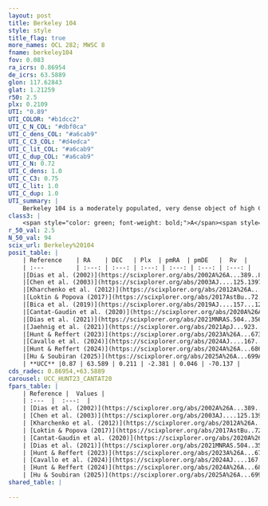 ```yaml
---
layout: post
title: Berkeley 104
style: style
title_flag: true
more_names: OCL 282; MWSC 8
fname: berkeley104
fov: 0.083
ra_icrs: 0.86954
de_icrs: 63.5889
glon: 117.62843
glat: 1.21259
r50: 2.5
plx: 0.2109
UTI: "0.89"
UTI_COLOR: "#b1dcc2"
UTI_C_N_COL: "#dbf0ca"
UTI_C_dens_COL: "#a6cab9"
UTI_C_C3_COL: "#d4edca"
UTI_C_lit_COL: "#a6cab9"
UTI_C_dup_COL: "#a6cab9"
UTI_C_N: 0.72
UTI_C_dens: 1.0
UTI_C_C3: 0.75
UTI_C_lit: 1.0
UTI_C_dup: 1.0
UTI_summary: |
    Berkeley 104 is a moderately populated, very dense object of high C3 quality. It is very well-studied in the literature.
class3: |
    <span style="color: green; font-weight: bold;">A</span><span style="color: #FFC300; font-weight: bold;">B</span>
r_50_val: 2.5
N_50_val: 94
scix_url: Berkeley%20104
posit_table: |
    | Reference    | RA    | DEC   | Plx  | pmRA  | pmDE   |  Rv  |
    | :---         | :---: | :---: | :---: | :---: | :---: | :---: |
    |[Dias et al. (2002)](https://scixplorer.org/abs/2002A%26A...389..871D) | 0.875 | 63.583 | -- | -2.35 | -0.3 | -- |
    |[Chen et al. (2003)](https://scixplorer.org/abs/2003AJ....125.1397C) | 0.869 | 63.597 | -- | -- | -- | -- |
    |[Kharchenko et al. (2012)](https://scixplorer.org/abs/2012A%26A...543A.156K) | 0.852 | 63.58 | -- | -4.57 | -4.37 | -- |
    |[Loktin & Popova (2017)](https://scixplorer.org/abs/2017AstBu..72..257L) | 0.87 | 63.583 | -- | -1.696 | -4.194 | -- |
    |[Bica et al. (2019)](https://scixplorer.org/abs/2019AJ....157...12B) | 0.873 | 63.587 | -- | -- | -- | -- |
    |[Cantat-Gaudin et al. (2020)](https://scixplorer.org/abs/2020A%26A...640A...1C) | 0.865 | 63.587 | 0.198 | -2.392 | 0.09 | -- |
    |[Dias et al. (2021)](https://scixplorer.org/abs/2021MNRAS.504..356D) | 0.868 | 63.587 | 0.197 | -2.394 | 0.096 | -- |
    |[Jaehnig et al. (2021)](https://scixplorer.org/abs/2021ApJ...923..129J) | 0.869 | 63.595 | 0.226 | -2.404 | 0.073 | -- |
    |[Hunt & Reffert (2023)](https://scixplorer.org/abs/2023A%26A...673A.114H) | 0.858 | 63.59 | 0.211 | -2.379 | 0.043 | -74.005 |
    |[Cavallo et al. (2024)](https://scixplorer.org/abs/2024AJ....167...12C) | 0.887 | 63.594 | 0.212 | -- | -- | -- |
    |[Hunt & Reffert (2024)](https://scixplorer.org/abs/2024A%26A...686A..42H) | 0.858 | 63.59 | 0.211 | -2.379 | 0.043 | -74.005 |
    |[Hu & Soubiran (2025)](https://scixplorer.org/abs/2025A%26A...699A.246H) | 0.887 | 63.594 | -- | -- | -- | -- |
    | **UCC** |0.87 | 63.589 | 0.211 | -2.381 | 0.046 | -70.137 | 
cds_radec: 0.86954,+63.5889
carousel: UCC_HUNT23_CANTAT20
fpars_table: |
    | Reference |  Values |
    | :---  |  :---:  |
    | [Dias et al. (2002)](https://scixplorer.org/abs/2002A%26A...389..871D) | `E(B-V)=0.45, Dist=4365.0, Age=8.89, [Fe/H]=0.07` |
    | [Chen et al. (2003)](https://scixplorer.org/abs/2003AJ....125.1397C) | `E(B-V)=0.45, HDis=4365, Age=0.79, [Fe/H]_1=0.07` |
    | [Kharchenko et al. (2012)](https://scixplorer.org/abs/2012A%26A...543A.156K) | `e_bv=0.606, distance=3599, log_age=8.805, metallicity=0.07` |
    | [Loktin & Popova (2017)](https://scixplorer.org/abs/2017AstBu..72..257L) | `E(B-V)=0.421, Dmod=12.503, logt=9.05` |
    | [Cantat-Gaudin et al. (2020)](https://scixplorer.org/abs/2020A%26A...640A...1C) | `AVNN=1.36, DMNN=13.18, AgeNN=8.89` |
    | [Dias et al. (2021)](https://scixplorer.org/abs/2021MNRAS.504..356D) | `Av=1.849, Dist=4038, logage=9.022, [Fe/H]=-0.294` |
    | [Hunt & Reffert (2023)](https://scixplorer.org/abs/2023A%26A...673A.114H) | `AV50=1.688, diffAV50=1.55, MOD50=13.151, logAge50=8.758` |
    | [Cavallo et al. (2024)](https://scixplorer.org/abs/2024AJ....167...12C) | `AV50=1.89, dMod50=12.51, logAge50=8.95, [Fe/H]50=-0.09` |
    | [Hunt & Reffert (2024)](https://scixplorer.org/abs/2024A%26A...686A..42H) | `MassJ=714.669` |
    | [Hu & Soubiran (2025)](https://scixplorer.org/abs/2025A%26A...699A.246H) | `MA22=-0.27, MA23f=-0.38, MA23g=-0.14, MZ23=-0.38, MK24=-0.2, MF24=-0.29` |
shared_table: |
    
---
```

